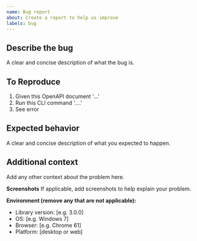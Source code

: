 ```yaml
---
name: Bug report
about: Create a report to help us improve
labels: bug
---
```


## Describe the bug

A clear and concise description of what the bug is.

## To Reproduce

1. Given this OpenAPI document '...'
2. Run this CLI command '....'
3. See error

## Expected behavior

A clear and concise description of what you expected to happen.

## Additional context
Add any other context about the problem here.

**Screenshots**
If applicable, add screenshots to help explain your problem.

**Environment (remove any that are not applicable):**
 - Library version: [e.g. 3.0.0]
 - OS: [e.g. Windows 7]
 - Browser: [e.g. Chrome 61]
 - Platform: [desktop or web]

